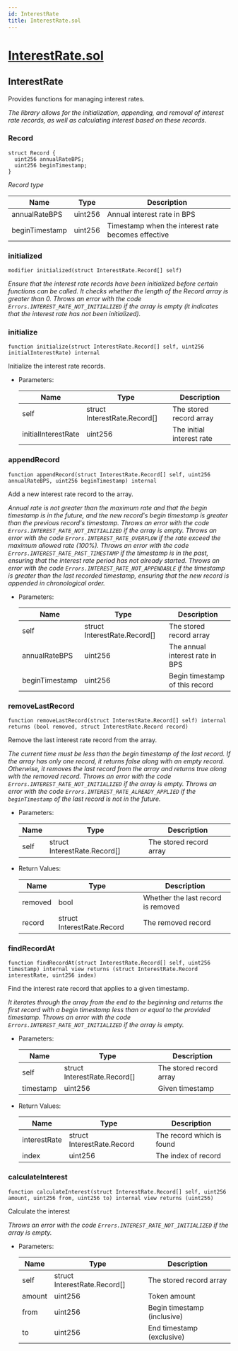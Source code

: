 ```yaml
---
id: InterestRate
title: InterestRate.sol
---
```

# [InterestRate.sol](https://github.com/chromatic-protocol/contracts/tree/main/contracts/core/libraries/InterestRate.sol)

## InterestRate

Provides functions for managing interest rates.

_The library allows for the initialization, appending, and removal of interest rate records,
     as well as calculating interest based on these records._

### Record

```solidity
struct Record {
  uint256 annualRateBPS;
  uint256 beginTimestamp;
}
```

_Record type_

| Name | Type | Description |
| ---- | ---- | ----------- |
| annualRateBPS | uint256 | Annual interest rate in BPS |
| beginTimestamp | uint256 | Timestamp when the interest rate becomes effective |

### initialized

```solidity
modifier initialized(struct InterestRate.Record[] self)
```

_Ensure that the interest rate records have been initialized before certain functions can be called.
     It checks whether the length of the Record array is greater than 0.
     Throws an error with the code `Errors.INTEREST_RATE_NOT_INITIALIZED` if the array is empty (it indicates that the interest rate has not been initialized)._

### initialize

```solidity
function initialize(struct InterestRate.Record[] self, uint256 initialInterestRate) internal
```

Initialize the interest rate records.

- Parameters:

  | Name | Type | Description |
  | ---- | ---- | ----------- |
  | self | struct InterestRate.Record[] | The stored record array |
  | initialInterestRate | uint256 | The initial interest rate |

### appendRecord

```solidity
function appendRecord(struct InterestRate.Record[] self, uint256 annualRateBPS, uint256 beginTimestamp) internal
```

Add a new interest rate record to the array.

_Annual rate is not greater than the maximum rate and that the begin timestamp is in the future,
     and the new record's begin timestamp is greater than the previous record's timestamp.
     Throws an error with the code `Errors.INTEREST_RATE_NOT_INITIALIZED` if the array is empty.
     Throws an error with the code `Errors.INTEREST_RATE_OVERFLOW` if the rate exceed the maximum allowed rate (100%).
     Throws an error with the code `Errors.INTEREST_RATE_PAST_TIMESTAMP` if the timestamp is in the past, ensuring that the interest rate period has not already started.
     Throws an error with the code `Errors.INTEREST_RATE_NOT_APPENDABLE` if the timestamp is greater than the last recorded timestamp, ensuring that the new record is appended in chronological order._

- Parameters:

  | Name | Type | Description |
  | ---- | ---- | ----------- |
  | self | struct InterestRate.Record[] | The stored record array |
  | annualRateBPS | uint256 | The annual interest rate in BPS |
  | beginTimestamp | uint256 | Begin timestamp of this record |

### removeLastRecord

```solidity
function removeLastRecord(struct InterestRate.Record[] self) internal returns (bool removed, struct InterestRate.Record record)
```

Remove the last interest rate record from the array.

_The current time must be less than the begin timestamp of the last record.
     If the array has only one record, it returns false along with an empty record.
     Otherwise, it removes the last record from the array and returns true along with the removed record.
     Throws an error with the code `Errors.INTEREST_RATE_NOT_INITIALIZED` if the array is empty.
     Throws an error with the code `Errors.INTEREST_RATE_ALREADY_APPLIED` if the `beginTimestamp` of the last record is not in the future._

- Parameters:

  | Name | Type | Description |
  | ---- | ---- | ----------- |
  | self | struct InterestRate.Record[] | The stored record array |

- Return Values:

  | Name | Type | Description |
  | ---- | ---- | ----------- |
  | removed | bool | Whether the last record is removed |
  | record | struct InterestRate.Record | The removed record |

### findRecordAt

```solidity
function findRecordAt(struct InterestRate.Record[] self, uint256 timestamp) internal view returns (struct InterestRate.Record interestRate, uint256 index)
```

Find the interest rate record that applies to a given timestamp.

_It iterates through the array from the end to the beginning
     and returns the first record with a begin timestamp less than or equal to the provided timestamp.
     Throws an error with the code `Errors.INTEREST_RATE_NOT_INITIALIZED` if the array is empty._

- Parameters:

  | Name | Type | Description |
  | ---- | ---- | ----------- |
  | self | struct InterestRate.Record[] | The stored record array |
  | timestamp | uint256 | Given timestamp |

- Return Values:

  | Name | Type | Description |
  | ---- | ---- | ----------- |
  | interestRate | struct InterestRate.Record | The record which is found |
  | index | uint256 | The index of record |

### calculateInterest

```solidity
function calculateInterest(struct InterestRate.Record[] self, uint256 amount, uint256 from, uint256 to) internal view returns (uint256)
```

Calculate the interest

_Throws an error with the code `Errors.INTEREST_RATE_NOT_INITIALIZED` if the array is empty._

- Parameters:

  | Name | Type | Description |
  | ---- | ---- | ----------- |
  | self | struct InterestRate.Record[] | The stored record array |
  | amount | uint256 | Token amount |
  | from | uint256 | Begin timestamp (inclusive) |
  | to | uint256 | End timestamp (exclusive) |

